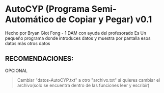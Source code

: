 # AutoCYP (Programa Semi-Automático de Copiar y Pegar) v0.1 
 Hecho por Bryan Glot Fong - 1 DAM con ayuda del profesorado
 Es Un pequeño programa donde introduces datos y muestra por pantalla esos datos más otros datos

## RECOMENDACIONES:
OPCIONAL
>Cambiar "datos-AutoCYP.txt" a otro "archivo.txt" si quieres cambiar el archivo(solo se encuentra dentro de las funciones leer y escribir)
